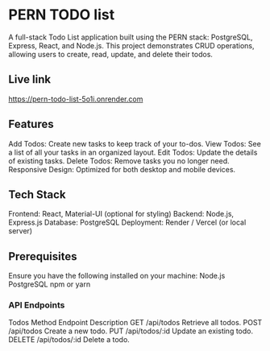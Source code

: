 # PERN TODO list
A full-stack Todo List application built using the PERN stack: PostgreSQL, Express, React, and Node.js. This project demonstrates CRUD operations, allowing users to create, read, update, and delete their todos.

## Live link 
 
https://pern-todo-list-5o1i.onrender.com 

## Features
Add Todos: Create new tasks to keep track of your to-dos.
View Todos: See a list of all your tasks in an organized layout.
Edit Todos: Update the details of existing tasks.
Delete Todos: Remove tasks you no longer need.
Responsive Design: Optimized for both desktop and mobile devices.

## Tech Stack
Frontend: React, Material-UI (optional for styling)
Backend: Node.js, Express.js
Database: PostgreSQL
Deployment: Render / Vercel (or local server)

## Prerequisites
Ensure you have the following installed on your machine:
Node.js
PostgreSQL
npm or yarn

### API Endpoints
Todos
Method	Endpoint	Description
GET	/api/todos	Retrieve all todos.
POST	/api/todos	Create a new todo.
PUT	/api/todos/:id	Update an existing todo.
DELETE	/api/todos/:id	Delete a todo.
